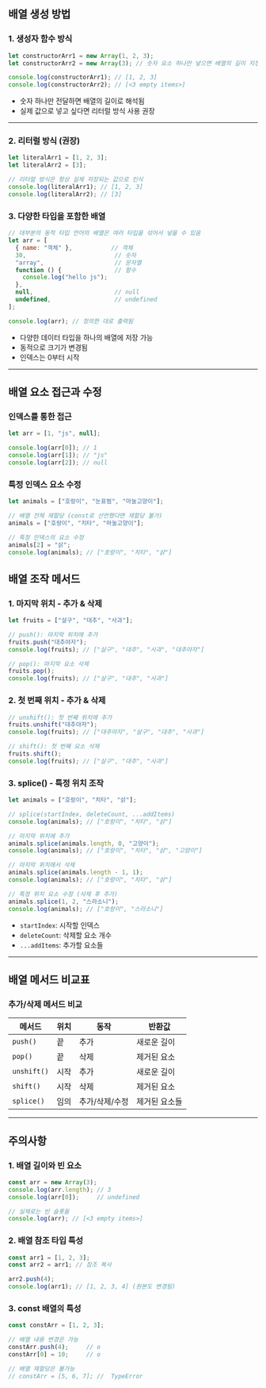 
##  배열 생성 방법

### 1. 생성자 함수 방식

```javascript
let constructorArr1 = new Array(1, 2, 3);
let constructorArr2 = new Array(3); // 숫자 요소 하나만 넣으면 배열의 길이 지정

console.log(constructorArr1); // [1, 2, 3]
console.log(constructorArr2); // [<3 empty items>]
```

- 숫자 하나만 전달하면 배열의 길이로 해석됨
- 실제 값으로 넣고 싶다면 리터럴 방식 사용 권장

---
### 2. 리터럴 방식 (권장)

```javascript
let literalArr1 = [1, 2, 3];
let literalArr2 = [3];

// 리터럴 방식은 항상 실제 저장되는 값으로 인식
console.log(literalArr1); // [1, 2, 3]
console.log(literalArr2); // [3]
```

### 3. 다양한 타입을 포함한 배열

```javascript
// 대부분의 동적 타입 언어의 배열은 여러 타입을 섞어서 넣을 수 있음
let arr = [
  { name: "객체" },           // 객체
  30,                         // 숫자
  "array",                    // 문자열
  function () {               // 함수
    console.log("hello js");
  },
  null,                       // null
  undefined,                  // undefined
];

console.log(arr); // 정의한 대로 출력됨
```

- 다양한 데이터 타입을 하나의 배열에 저장 가능
- 동적으로 크기가 변경됨
- 인덱스는 0부터 시작

---
##  배열 요소 접근과 수정

### 인덱스를 통한 접근

```javascript
let arr = [1, "js", null];

console.log(arr[0]); // 1
console.log(arr[1]); // "js"
console.log(arr[2]); // null
```

### 특정 인덱스 요소 수정

```javascript
let animals = ["호랑이", "눈표범", "마눌고양이"];

// 배열 전체 재할당 (const로 선언했다면 재할당 불가)
animals = ["호랑이", "치타", "마눌고양이"];

// 특정 인덱스의 요소 수정
animals[2] = "삵";
console.log(animals); // ["호랑이", "치타", "삵"]
```

##  배열 조작 메서드

### 1. 마지막 위치 - 추가 & 삭제

```javascript
let fruits = ["살구", "대추", "사과"];

// push(): 마지막 위치에 추가
fruits.push("대추야자");
console.log(fruits); // ["살구", "대추", "사과", "대추야자"]

// pop(): 마지막 요소 삭제
fruits.pop();
console.log(fruits); // ["살구", "대추", "사과"]
```

### 2. 첫 번째 위치 - 추가 & 삭제

```javascript
// unshift(): 첫 번째 위치에 추가
fruits.unshift("대추야자");
console.log(fruits); // ["대추야자", "살구", "대추", "사과"]

// shift(): 첫 번째 요소 삭제
fruits.shift();
console.log(fruits); // ["살구", "대추", "사과"]
```

### 3. splice() - 특정 위치 조작

```javascript
let animals = ["호랑이", "치타", "삵"];

// splice(startIndex, deleteCount, ...addItems)
console.log(animals); // ["호랑이", "치타", "삵"]

// 마지막 위치에 추가
animals.splice(animals.length, 0, "고양이");
console.log(animals); // ["호랑이", "치타", "삵", "고양이"]

// 마지막 위치에서 삭제
animals.splice(animals.length - 1, 1);
console.log(animals); // ["호랑이", "치타", "삵"]

// 특정 위치 요소 수정 (삭제 후 추가)
animals.splice(1, 2, "스라소니");
console.log(animals); // ["호랑이", "스라소니"]
```

- `startIndex`: 시작할 인덱스
- `deleteCount`: 삭제할 요소 개수
- `...addItems`: 추가할 요소들

---
##  배열 메서드 비교표

### 추가/삭제 메서드 비교

| 메서드         | 위치  | 동작       | 반환값     |
| ----------- | --- | -------- | ------- |
| `push()`    | 끝   | 추가       | 새로운 길이  |
| `pop()`     | 끝   | 삭제       | 제거된 요소  |
| `unshift()` | 시작  | 추가       | 새로운 길이  |
| `shift()`   | 시작  | 삭제       | 제거된 요소  |
| `splice()`  | 임의  | 추가/삭제/수정 | 제거된 요소들 |

---

##  주의사항

### 1. 배열 길이와 빈 요소

```javascript
const arr = new Array(3);
console.log(arr.length); // 3
console.log(arr[0]);     // undefined

// 실제로는 빈 슬롯들
console.log(arr); // [<3 empty items>]
```

### 2. 배열 참조 타입 특성

```javascript
const arr1 = [1, 2, 3];
const arr2 = arr1; // 참조 복사

arr2.push(4);
console.log(arr1); // [1, 2, 3, 4] (원본도 변경됨)
```

### 3. const 배열의 특성

```javascript
const constArr = [1, 2, 3];

// 배열 내용 변경은 가능
constArr.push(4);     // o
constArr[0] = 10;     // o

// 배열 재할당은 불가능
// constArr = [5, 6, 7]; //  TypeError
```
